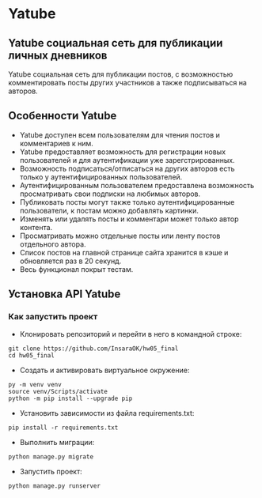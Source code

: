# Yatube
## Yatube социальная сеть для публикации личных дневников

Yatube социальная сеть для публикации постов, с возможностью комментировать посты других участников а также подписываться на авторов.

## Особенности Yatube
- Yatube доступен всем пользователям для чтения постов и комментариев к ним.
- Yatube предоставляет возможность для регистрации новых пользователей и для аутентификации уже зарегстрированных.
- Возможность подписаться/отписаться на других авторов есть только у аутентифицированных пользователей.
- Аутентифицированным пользователем предоставлена возможность просматривать свои подписки на любимых авторов.
- Публиковать посты могут также только аутентифицированные пользователи, к постам можно добавлять картинки.
- Изменять или удалять посты и комментари может только автор контента.
- Просматривать можно отдельные посты или ленту постов отдельного автора.
- Список постов на главной странице сайта хранится в кэше и обновляется раз в 20 секунд.
- Весь функционал покрыт тестам.

## Установка API Yatube
### Как запустить проект

- Клонировать репозиторий и перейти в него в командной строке:
``` 
git clone https://github.com/InsaraOK/hw05_final
cd hw05_final
```
- Cоздать и активировать виртуальное окружение:
``` 
py -m venv venv
source venv/Scripts/activate
python -m pip install --upgrade pip
```
- Установить зависимости из файла requirements.txt:
``` 
pip install -r requirements.txt
```
- Выполнить миграции:
``` 
python manage.py migrate
```
- Запустить проект:
``` 
python manage.py runserver
```
